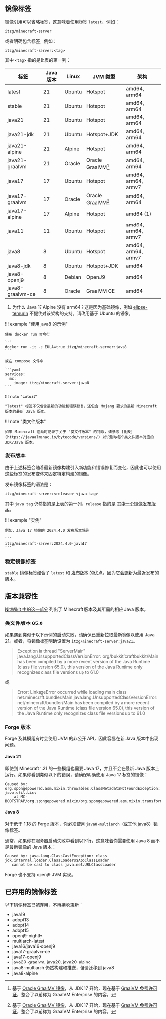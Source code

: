 ## 镜像标签

镜像引用可以省略标签，这意味着使用标签 `latest`，例如：

    itzg/minecraft-server

或者明确包含标签，例如：

    itzg/minecraft-server:<tag>

其中 `<tag>` 指的是此表的第一列：

| 标签               | Java 版本 | Linux  | JVM 类型             | 架构                  |
|------------------|---------|--------|--------------------|---------------------|
| latest           | 21      | Ubuntu | Hotspot            | amd64, arm64        |
| stable           | 21      | Ubuntu | Hotspot            | amd64, arm64        |
| java21           | 21      | Ubuntu | Hotspot            | amd64, arm64        |
| java21-jdk       | 21      | Ubuntu | Hotspot+JDK        | amd64, arm64        |
| java21-alpine    | 21      | Alpine | Hotspot            | amd64, arm64        |
| java21-graalvm   | 21      | Oracle | Oracle GraalVM[^1] | amd64, arm64        |   
| java17           | 17      | Ubuntu | Hotspot            | amd64, arm64, armv7 |
| java17-graalvm   | 17      | Oracle | Oracle GraalVM[^1] | amd64, arm64        |   
| java17-alpine    | 17      | Alpine | Hotspot            | amd64  (1)          |
| java11           | 11      | Ubuntu | Hotspot            | amd64, arm64, armv7 |
| java8            | 8       | Ubuntu | Hotspot            | amd64, arm64, armv7 |
| java8-jdk        | 8       | Ubuntu | Hotspot+JDK        | amd64               |
| java8-openj9     | 8       | Debian | OpenJ9             | amd64               |
| java8-graalvm-ce | 8       | Oracle | GraalVM CE         | amd64               |

1. 为什么 Java 17 Alpine 没有 arm64？这是因为基础镜像，例如 [elipse-temurin](https://hub.docker.com/_/eclipse-temurin/tags?page=&page_size=&ordering=&name=17-jre-alpine) 不提供对该架构的支持。请改用基于 Ubuntu 的镜像。

!!! example "使用 java8 的示例"

    使用 docker run 命令行
    
    ```
    docker run -it -e EULA=true itzg/minecraft-server:java8
    ```
    
    或在 compose 文件中
    
    ```yaml
    services:
      mc:
        image: itzg/minecraft-server:java8
    ```

!!! note "Latest"

    "latest" 标签不仅包含最新的功能和错误修复，还包含 Mojang 要求的最新 Minecraft 版本的最新 Java 版本。

!!! note "类文件版本"

    如果 Minecraft 启动时记录了关于 "类文件版本" 的错误，请参考 [此表](https://javaalmanac.io/bytecode/versions/) 以识别与每个类文件版本对应的 JDK/Java 版本。

### 发布版本

由于上述标签会随着最新镜像构建引入新功能和错误修复而变化，因此也可以使用这些标签的发布变体来固定特定构建的镜像。

发布镜像标签的语法是：

    itzg/minecraft-server:<release>-<java tag>

其中 `java tag` 仍然指的是上表的第一列，`release` 指的是 [其中一个镜像发布版本](https://github.com/itzg/docker-minecraft-server/releases)。

!!! example "实例"

    例如，Java 17 镜像的 2024.4.0 发布版本将是
    
    ```
    itzg/minecraft-server:2024.4.0-java17
    ```

### 稳定镜像标签

`stable` 镜像标签结合了 `latest` 和 [发布版本](#release-versions) 的优点，因为它会更新为最近发布的版本。

## 版本兼容性

[NitWikit 中的这一部分](https://nitwikit.8aka.org/preparation/choose-and-download-and-install-java/) 列出了 Minecraft 版本及其所需的相应 Java 版本。

### 类文件版本 65.0

如果遇到类似于以下示例的启动失败，请确保已重新拉取最新镜像以使用 Java 21。或者，将镜像标签明确设置为 `itzg/minecraft-server:java21`。

> Exception in thread "ServerMain" java.lang.UnsupportedClassVersionError: org/bukkit/craftbukkit/Main has been compiled by a more recent version of the Java Runtime (class file version 65.0), this version of the Java Runtime only recognizes class file versions up to 61.0

或

> Error: LinkageError occurred while loading main class net.minecraft.bundler.Main
java.lang.UnsupportedClassVersionError: net/minecraft/bundler/Main has been compiled by a more recent version of the Java Runtime (class file version 65.0), this version of the Java Runtime only recognizes class file versions up to 61.0

### Forge 版本

Forge 及其模组有时会使用 JVM 的非公开 API，因此容易在新 Java 版本中出现问题。

#### Java 21

即使到 Minecraft 1.21 的一些模组也需要 Java 17，并且不会在最新 Java 版本上运行。如果你看到类似以下的错误，请确保明确使用 Java 17 标签的镜像：

```
Caused by: org.spongepowered.asm.mixin.throwables.ClassMetadataNotFoundException: java.util.List
	at MC-BOOTSTRAP/org.spongepowered.mixin/org.spongepowered.asm.mixin.transformer.MixinPreProcessorStandard.transformMethod(MixinPreProcessorStandard.java:754)
```

#### Java 8

对于低于 1.18 的 Forge 版本，你必须使用 `java8-multiarch`（或其他 java8）镜像标签。

通常，如果你在服务器启动失败中看到以下行，这意味着你需要使用 Java 8 而不是最新镜像的 Java 版本：

```
Caused by: java.lang.ClassCastException: class jdk.internal.loader.ClassLoaders$AppClassLoader 
   cannot be cast to class java.net.URLClassLoader
```

Forge 也不支持 openj9 JVM 实现。

## 已弃用的镜像标签

以下镜像标签已被弃用，不再接收更新：

- java19
- adopt13
- adopt14
- adopt15
- openj9-nightly
- multiarch-latest
- java16/java16-openj9
- java17-graalvm-ce
- java17-openj9
- java20-graalvm, java20, java20-alpine
- java8-multiarch 仍然构建和推送，但请迁移到 java8
- java8-alpine

[^1]: 基于 [Oracle GraalMV 镜像](https://blogs.oracle.com/java/post/new-oracle-graalvm-container-images)，从 JDK 17 开始，现在基于 [GraalVM 免费许可证](https://blogs.oracle.com/java/post/graalvm-free-license)，整合了以前称为 GraalVM Enterprise 的内容。
